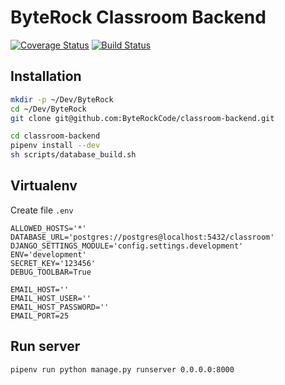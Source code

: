 # ByteRock Classroom Backend

[![Coverage Status](https://coveralls.io/repos/github/ByteRockCode/classroom-backend/badge.svg?branch=master)](https://coveralls.io/github/ByteRockCode/classroom-backend?branch=master)
[![Build Status](https://travis-ci.org/ByteRockCode/classroom-backend.svg?branch=master)](https://travis-ci.org/ByteRockCode/classroom-backend)

## Installation

```bash
mkdir -p ~/Dev/ByteRock
cd ~/Dev/ByteRock
git clone git@github.com:ByteRockCode/classroom-backend.git

cd classroom-backend
pipenv install --dev
sh scripts/database_build.sh
```


## Virtualenv

Create file `.env`

```
ALLOWED_HOSTS='*'
DATABASE_URL='postgres://postgres@localhost:5432/classroom'
DJANGO_SETTINGS_MODULE='config.settings.development'
ENV='development'
SECRET_KEY='123456'
DEBUG_TOOLBAR=True

EMAIL_HOST=''
EMAIL_HOST_USER=''
EMAIL_HOST_PASSWORD=''
EMAIL_PORT=25

```


## Run server

```
pipenv run python manage.py runserver 0.0.0.0:8000
```
